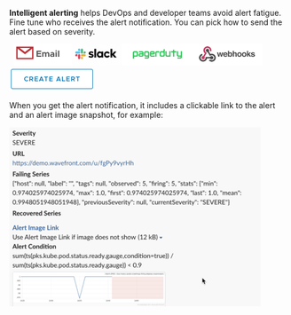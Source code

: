 <div class="container-fluid">
<div class="col-sm-12 col-md-6">
<p><strong>Intelligent alerting</strong> helps DevOps and developer teams avoid alert fatigue. Fine tune who receives the alert notification. You can pick how to send the alert based on severity.</p>
&nbsp;
<img src="images/alert_options.png"></img>
&nbsp;
&nbsp;
<a href=".alerts/add"><img src="images/alert_button.png"></img> </a>
<p>When you get the alert notification, it includes a clickable link to the alert and an alert image
snapshot, for example:</p>
<img src="images/alert_example.png"></img>
</div>
</div>
<!---
<div class="row">
<div class="col-sm-12 col-md-6">
<p>Intelligent alerting helps DevOps and developer teams avoid alert fatigue. Wavefront offers:</p>
<ul>
<li>Over a hundred functions for designing the [perfect alert](/dashboard/tour-the-perfect-alert) for any anomaly.</li>
<li>Backtesting existing data to see when an alert would have fired in the past.</li>
<li>Deactivating alerts to avoid wasting time on sidelined systems.
</ul>

<p>You ultimately experience fewer false alarms and can more accurately predict the behavior of your applications and environments.</p>

<p>After designing your alerts, configure your preferred channels to receive notifications of alert state changes:</p>
<ul>
<li>Email</li>
<li>PagerDuty and VictorOps</li>
<li>HipChat and Slack</li>
<li>Custom webhooks</li>
</ul>
</div>
<div class="col-sm-12 col-md-6">
<video width="100%" controls autoplay loop><source src="images/onboarding-alerts.mp4" type="video/mp4">Your browser does not support HTML5 video.</video>
</div>
</div>
--->
